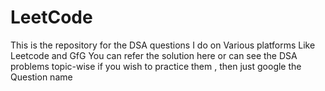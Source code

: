 # LeetCode
This is the repository for the DSA questions I do on Various platforms Like Leetcode and GfG
You can refer the solution here or can see the DSA problems topic-wise if you wish to practice them , then just google the Question name
